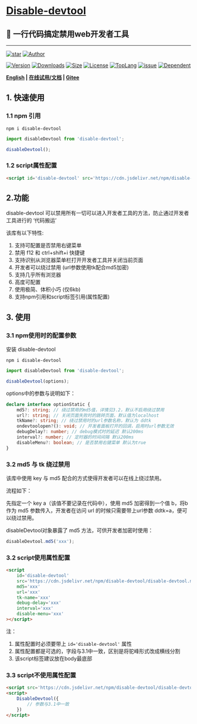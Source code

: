 
<h1><a href='https://www.github.com/theajack/disable-devtool'>Disable-devtool</a></h1>

<h2>🚀 一行代码搞定禁用web开发者工具 </h2>

----

<p align="">
    <a href="https://www.github.com/theajack/disable-devtool"><img src="https://img.shields.io/github/stars/theajack/disable-devtool.svg?style=social" alt="star"></a>
    <a href="https://theajack.gitee.io"><img src="https://img.shields.io/badge/author-theajack-blue.svg?style=social" alt="Author"></a>
</p> 

<p align="">
    <a href="https://www.npmjs.com/package/disable-devtool"><img src="https://img.shields.io/npm/v/disable-devtool.svg" alt="Version"></a>
    <a href="https://npmcharts.com/compare/disable-devtool?minimal=true"><img src="https://img.shields.io/npm/dm/disable-devtool.svg" alt="Downloads"></a>
    <a href="https://cdn.jsdelivr.net/gh/theajack/disable-devtool/dist/disable-devtool.latest.min.js"><img src="https://img.shields.io/bundlephobia/minzip/disable-devtool.svg" alt="Size"></a>
    <a href="https://github.com/theajack/disable-devtool/blob/master/LICENSE"><img src="https://img.shields.io/npm/l/disable-devtool.svg" alt="License"></a>
    <a href="https://github.com/theajack/disable-devtool/search?l=javascript"><img src="https://img.shields.io/github/languages/top/theajack/disable-devtool.svg" alt="TopLang"></a>
    <a href="https://github.com/theajack/disable-devtool/issues"><img src="https://img.shields.io/github/issues-closed/theajack/disable-devtool.svg" alt="issue"></a>
    <a href="https://www.github.com/theajack/disable-devtool"><img src="https://img.shields.io/librariesio/dependent-repos/npm/disable-devtool.svg" alt="Dependent"></a>
</p>

**[English](https://github.com/theajack/disable-devtool/blob/master/helper/README.en.md) | [在线试用/文档](https://theajack.gitee.io/disable-devtool) | [Gitee](https://gitee.com/theajack/disable-devtool)**

## 1. 快速使用

### 1.1 npm 引用

```
npm i disable-devtool
```

```js
import disableDevtool from 'disable-devtool';

disableDevtool();
```

### 1.2 script属性配置

```html
<script id='disable-devtool' src='https://cdn.jsdelivr.net/npm/disable-devtool/disable-devtool.min.js'></script>
```

## 2.功能

disable-devtool 可以禁用所有一切可以进入开发者工具的方法，防止通过开发者工具进行的 ‘代码搬运’

该库有以下特性:

1. 支持可配置是否禁用右键菜单
2. 禁用 f12 和 ctrl+shift+i 快捷键
3. 支持识别从浏览器菜单栏打开开发者工具并关闭当前页面
4. 开发者可以绕过禁用 (url参数使用tk配合md5加密)
5. 支持几乎所有浏览器
6. 高度可配置
7. 使用极简、体积小巧 (仅6kb)
8. 支持npm引用和script标签引用(属性配置)

## 3. 使用

### 3.1 npm使用时的配置参数

安装 disable-devtool

```
npm i disable-devtool
```

```js
import disableDevtool from 'disable-devtool';

disableDevtool(options);
```

options中的参数与说明如下：

```ts
declare interface optionStatic {
    md5?: string; // 绕过禁用的md5值，详情见3.2，默认不启用绕过禁用
    url?: string; // 关闭页面失败时的跳转页面，默认值为localhost
    tkName?: string; // 绕过禁用时的url参数名称，默认为 ddtk
    ondevtoolopen?(): void; // 开发者面板打开的回调，启用时url参数无效
    debugDelay?: number; // debug模式时的延迟 默认200ms
    interval?: number; // 定时器的时间间隔 默认200ms
    disableMenu?: boolean; // 是否禁用右键菜单 默认为true
}
```

### 3.2 md5 与 tk 绕过禁用

该库中使用 key 与 md5 配合的方式使得开发者可以在线上绕过禁用。

流程如下：

先指定一个 key a（该值不要记录在代码中），使用 md5 加密得到一个值 b，将b作为 md5 参数传入，开发者在访问 url 的时候只需要带上url参数 ddtk=a，便可以绕过禁用。

disableDevtool对象暴露了 md5 方法，可供开发者加密时使用：

```js
disableDevtool.md5('xxx');
```

### 3.2 script使用属性配置

```html
<script 
    id='disable-devtool'
    src='https://cdn.jsdelivr.net/npm/disable-devtool/disable-devtool.min.js'
    md5='xxx'
    url='xxx'
    tk-name='xxx'
    debug-delay='xxx'
    interval='xxx'
    disable-menu='xxx'
></script>
```

注：

1. 属性配置时必须要带上 `id='disable-devtool'` 属性
2. 属性配置都是可选的，字段与3.1中一致，区别是将驼峰形式改成横线分割
3. 该script标签建议放在body最底部

### 3.3 script不使用属性配置

```html
<script src='https://cdn.jsdelivr.net/npm/disable-devtool/disable-devtool.min.js'></script>
<script>
    DisableDevtool({
        // 参数与3.1中一致
    })
</script>
```
